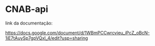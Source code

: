 # CNAB-api

link da documentação:

https://docs.google.com/document/d/1WBmPCCwrcvieu_iPcZ_oBcN-1iE7tAuySp7gpVQxI_4/edit?usp=sharing 
